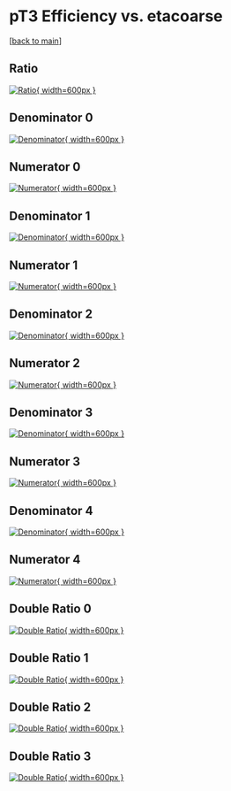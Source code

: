 # pT3 Efficiency vs. etacoarse

[[back to main](./)]



## Ratio

[![Ratio](../mtv/var/pT3_vtr_0_0_eff_etacoarse.png){ width=600px }](../mtv/var/pT3_vtr_0_0_eff_etacoarse.pdf)

## Denominator 0

[![Denominator](../mtv/den/pT3_vtr_0_0_eff_etacoarse_den0.png){ width=600px }](../mtv/den/pT3_vtr_0_0_eff_etacoarse_den0.pdf)

## Numerator 0

[![Numerator](../mtv/num/pT3_vtr_0_0_eff_etacoarse_num0.png){ width=600px }](../mtv/num/pT3_vtr_0_0_eff_etacoarse_num0.pdf)

## Denominator 1

[![Denominator](../mtv/den/pT3_vtr_0_0_eff_etacoarse_den1.png){ width=600px }](../mtv/den/pT3_vtr_0_0_eff_etacoarse_den1.pdf)

## Numerator 1

[![Numerator](../mtv/num/pT3_vtr_0_0_eff_etacoarse_num1.png){ width=600px }](../mtv/num/pT3_vtr_0_0_eff_etacoarse_num1.pdf)

## Denominator 2

[![Denominator](../mtv/den/pT3_vtr_0_0_eff_etacoarse_den2.png){ width=600px }](../mtv/den/pT3_vtr_0_0_eff_etacoarse_den2.pdf)

## Numerator 2

[![Numerator](../mtv/num/pT3_vtr_0_0_eff_etacoarse_num2.png){ width=600px }](../mtv/num/pT3_vtr_0_0_eff_etacoarse_num2.pdf)

## Denominator 3

[![Denominator](../mtv/den/pT3_vtr_0_0_eff_etacoarse_den3.png){ width=600px }](../mtv/den/pT3_vtr_0_0_eff_etacoarse_den3.pdf)

## Numerator 3

[![Numerator](../mtv/num/pT3_vtr_0_0_eff_etacoarse_num3.png){ width=600px }](../mtv/num/pT3_vtr_0_0_eff_etacoarse_num3.pdf)

## Denominator 4

[![Denominator](../mtv/den/pT3_vtr_0_0_eff_etacoarse_den4.png){ width=600px }](../mtv/den/pT3_vtr_0_0_eff_etacoarse_den4.pdf)

## Numerator 4

[![Numerator](../mtv/num/pT3_vtr_0_0_eff_etacoarse_num4.png){ width=600px }](../mtv/num/pT3_vtr_0_0_eff_etacoarse_num4.pdf)

## Double Ratio 0

[![Double Ratio](../mtv/ratio/pT3_vtr_0_0_eff_etacoarse_ratio0.png){ width=600px }](../mtv/ratio/pT3_vtr_0_0_eff_etacoarse_ratio0.pdf)

## Double Ratio 1

[![Double Ratio](../mtv/ratio/pT3_vtr_0_0_eff_etacoarse_ratio1.png){ width=600px }](../mtv/ratio/pT3_vtr_0_0_eff_etacoarse_ratio1.pdf)

## Double Ratio 2

[![Double Ratio](../mtv/ratio/pT3_vtr_0_0_eff_etacoarse_ratio2.png){ width=600px }](../mtv/ratio/pT3_vtr_0_0_eff_etacoarse_ratio2.pdf)

## Double Ratio 3

[![Double Ratio](../mtv/ratio/pT3_vtr_0_0_eff_etacoarse_ratio3.png){ width=600px }](../mtv/ratio/pT3_vtr_0_0_eff_etacoarse_ratio3.pdf)

